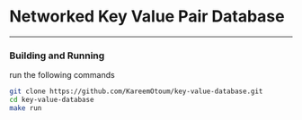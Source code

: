 # Networked Key Value Pair Database  

---

### Building and Running  
run the following commands
```bash
git clone https://github.com/KareemOtoum/key-value-database.git
cd key-value-database
make run
```